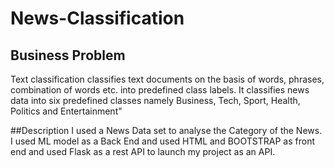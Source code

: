 # News-Classification
## Business Problem
Text classification classifies text documents on the basis of words, phrases, combination of words etc. into predefined class labels. It classifies news data into six predefined classes namely Business, Tech, Sport, Health, Politics and Entertainment"

##Description
I used a News Data set to analyse the Category of the News. I used ML model as a Back End and used HTML and BOOTSTRAP as front end and used Flask as a rest API to launch my project as an API.

